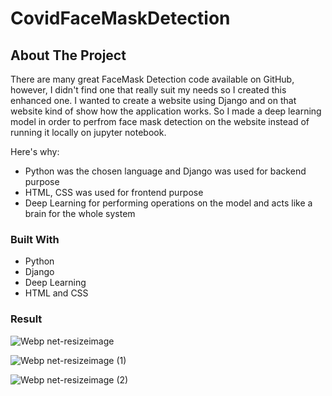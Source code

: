 # CovidFaceMaskDetection

<!-- ABOUT THE PROJECT -->
## About The Project

There are many great FaceMask Detection code available on GitHub, however, I didn't find one that really suit my needs so I created this enhanced one. I wanted to create a website using Django and on that website kind of show how the application works. So I made a deep learning model in order to perfrom face mask detection on the website instead of running it locally on jupyter notebook.

Here's why:
* Python was the chosen language and Django was used for backend purpose
* HTML, CSS was used for frontend purpose
* Deep Learning for performing operations on the model and acts like a brain for the whole system

### Built With
* Python
* Django
* Deep Learning
* HTML and CSS

### Result

![Webp net-resizeimage](https://user-images.githubusercontent.com/44198980/90917183-039d6100-e400-11ea-9293-b7031e297a0f.png)

![Webp net-resizeimage (1)](https://user-images.githubusercontent.com/44198980/90917439-82929980-e400-11ea-98f7-8ca051b55702.png)

![Webp net-resizeimage (2)](https://user-images.githubusercontent.com/44198980/90917569-c08fbd80-e400-11ea-860b-2d897cc26207.png)
